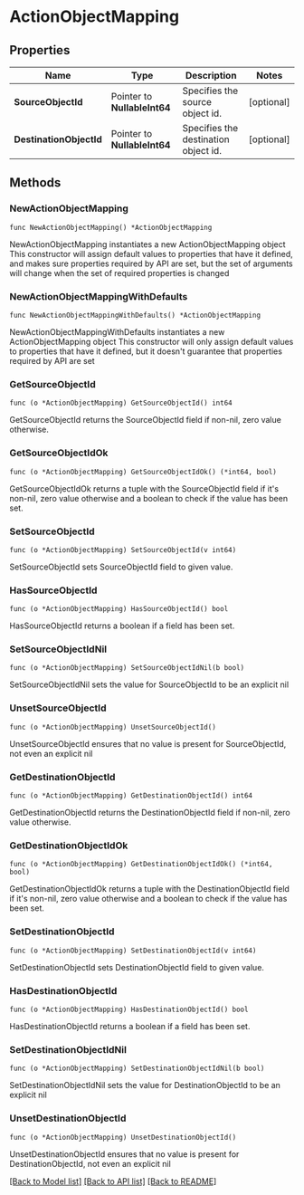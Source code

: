 # ActionObjectMapping

## Properties

Name | Type | Description | Notes
------------ | ------------- | ------------- | -------------
**SourceObjectId** | Pointer to **NullableInt64** | Specifies the source object id. | [optional] 
**DestinationObjectId** | Pointer to **NullableInt64** | Specifies the destination object id. | [optional] 

## Methods

### NewActionObjectMapping

`func NewActionObjectMapping() *ActionObjectMapping`

NewActionObjectMapping instantiates a new ActionObjectMapping object
This constructor will assign default values to properties that have it defined,
and makes sure properties required by API are set, but the set of arguments
will change when the set of required properties is changed

### NewActionObjectMappingWithDefaults

`func NewActionObjectMappingWithDefaults() *ActionObjectMapping`

NewActionObjectMappingWithDefaults instantiates a new ActionObjectMapping object
This constructor will only assign default values to properties that have it defined,
but it doesn't guarantee that properties required by API are set

### GetSourceObjectId

`func (o *ActionObjectMapping) GetSourceObjectId() int64`

GetSourceObjectId returns the SourceObjectId field if non-nil, zero value otherwise.

### GetSourceObjectIdOk

`func (o *ActionObjectMapping) GetSourceObjectIdOk() (*int64, bool)`

GetSourceObjectIdOk returns a tuple with the SourceObjectId field if it's non-nil, zero value otherwise
and a boolean to check if the value has been set.

### SetSourceObjectId

`func (o *ActionObjectMapping) SetSourceObjectId(v int64)`

SetSourceObjectId sets SourceObjectId field to given value.

### HasSourceObjectId

`func (o *ActionObjectMapping) HasSourceObjectId() bool`

HasSourceObjectId returns a boolean if a field has been set.

### SetSourceObjectIdNil

`func (o *ActionObjectMapping) SetSourceObjectIdNil(b bool)`

 SetSourceObjectIdNil sets the value for SourceObjectId to be an explicit nil

### UnsetSourceObjectId
`func (o *ActionObjectMapping) UnsetSourceObjectId()`

UnsetSourceObjectId ensures that no value is present for SourceObjectId, not even an explicit nil
### GetDestinationObjectId

`func (o *ActionObjectMapping) GetDestinationObjectId() int64`

GetDestinationObjectId returns the DestinationObjectId field if non-nil, zero value otherwise.

### GetDestinationObjectIdOk

`func (o *ActionObjectMapping) GetDestinationObjectIdOk() (*int64, bool)`

GetDestinationObjectIdOk returns a tuple with the DestinationObjectId field if it's non-nil, zero value otherwise
and a boolean to check if the value has been set.

### SetDestinationObjectId

`func (o *ActionObjectMapping) SetDestinationObjectId(v int64)`

SetDestinationObjectId sets DestinationObjectId field to given value.

### HasDestinationObjectId

`func (o *ActionObjectMapping) HasDestinationObjectId() bool`

HasDestinationObjectId returns a boolean if a field has been set.

### SetDestinationObjectIdNil

`func (o *ActionObjectMapping) SetDestinationObjectIdNil(b bool)`

 SetDestinationObjectIdNil sets the value for DestinationObjectId to be an explicit nil

### UnsetDestinationObjectId
`func (o *ActionObjectMapping) UnsetDestinationObjectId()`

UnsetDestinationObjectId ensures that no value is present for DestinationObjectId, not even an explicit nil

[[Back to Model list]](../README.md#documentation-for-models) [[Back to API list]](../README.md#documentation-for-api-endpoints) [[Back to README]](../README.md)


